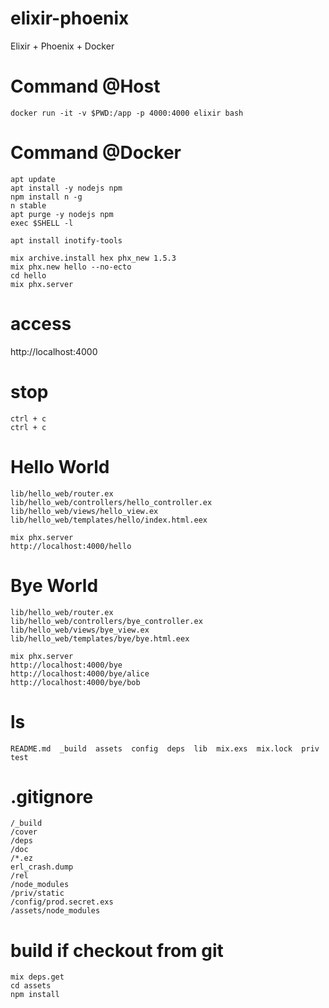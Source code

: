 # elixir-phoenix
Elixir + Phoenix + Docker

# Command @Host
```
docker run -it -v $PWD:/app -p 4000:4000 elixir bash
```
# Command @Docker
```
apt update
apt install -y nodejs npm
npm install n -g
n stable
apt purge -y nodejs npm
exec $SHELL -l

apt install inotify-tools

mix archive.install hex phx_new 1.5.3
mix phx.new hello --no-ecto
cd hello
mix phx.server
```

# access
http://localhost:4000

# stop
```
ctrl + c
ctrl + c
```

# Hello World
```
lib/hello_web/router.ex
lib/hello_web/controllers/hello_controller.ex
lib/hello_web/views/hello_view.ex
lib/hello_web/templates/hello/index.html.eex

mix phx.server
http://localhost:4000/hello
```

# Bye World
```
lib/hello_web/router.ex
lib/hello_web/controllers/bye_controller.ex
lib/hello_web/views/bye_view.ex
lib/hello_web/templates/bye/bye.html.eex

mix phx.server
http://localhost:4000/bye
http://localhost:4000/bye/alice
http://localhost:4000/bye/bob
```

# ls
```
README.md  _build  assets  config  deps  lib  mix.exs  mix.lock  priv  test
```

# .gitignore
```
/_build
/cover
/deps
/doc
/*.ez
erl_crash.dump
/rel
/node_modules
/priv/static
/config/prod.secret.exs
/assets/node_modules
```

# build if checkout from git
```
mix deps.get
cd assets
npm install
```

